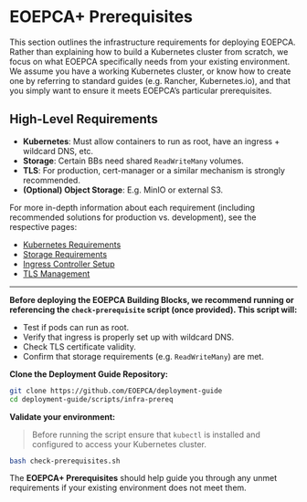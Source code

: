 # EOEPCA+ Prerequisites

This section outlines the infrastructure requirements for deploying EOEPCA. Rather than explaining how to build a Kubernetes cluster from scratch, we focus on what EOEPCA specifically needs from your existing environment. We assume you have a working Kubernetes cluster, or know how to create one by referring to standard guides (e.g. Rancher, Kubernetes.io), and that you simply want to ensure it meets EOEPCA’s particular prerequisites.


## High-Level Requirements

- **Kubernetes**: Must allow containers to run as root, have an ingress + wildcard DNS, etc.
- **Storage**: Certain BBs need shared `ReadWriteMany` volumes.
- **TLS**: For production, cert-manager or a similar mechanism is strongly recommended.
- **(Optional) Object Storage**: E.g. MinIO or external S3.

For more in-depth information about each requirement (including recommended solutions for production vs. development), see the respective pages:

- [Kubernetes Requirements](kubernetes.md)
- [Storage Requirements](storage.md)
- [Ingress Controller Setup](../prerequisites/ingress/overview.md)
- [TLS Management](tls.md)

---

**Before deploying the EOEPCA Building Blocks, we recommend running or referencing the `check-prerequisite` script (once provided). This script will:**

- Test if pods can run as root.
- Verify that ingress is properly set up with wildcard DNS.
- Check TLS certificate validity.
- Confirm that storage requirements (e.g. `ReadWriteMany`) are met.

**Clone the Deployment Guide Repository:**

```bash
git clone https://github.com/EOEPCA/deployment-guide
cd deployment-guide/scripts/infra-prereq
```

**Validate your environment:**

> Before running the script ensure that `kubectl` is installed and configured to access your Kubernetes cluster.

```bash
bash check-prerequisites.sh
```

The **EOEPCA+ Prerequisites** should help guide you through any unmet requirements if your existing environment does not meet them.

